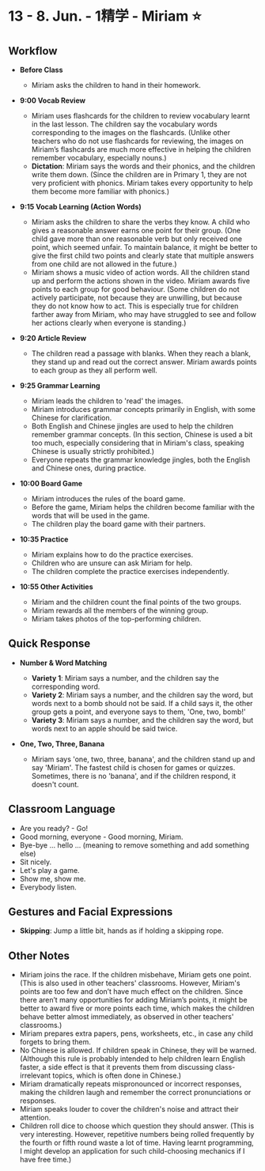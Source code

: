 # 13 - 8. Jun. - 1精学 - Miriam ⭐

## Workflow

- **Before Class**

  - Miriam asks the children to hand in their homework.

- **<badge>9:00</badge> Vocab Review**

  - Miriam uses flashcards for the children to review vocabulary learnt in the last lesson. The children say the vocabulary words corresponding to the images on the flashcards. (Unlike other teachers who do not use flashcards for reviewing, the images on Miriam’s flashcards are much more effective in helping the children remember vocabulary, especially nouns.)
  - **Dictation**: Miriam says the words and their phonics, and the children write them down. (Since the children are in Primary 1, they are not very proficient with phonics. Miriam takes every opportunity to help them become more familiar with phonics.)

- **<badge>9:15</badge> Vocab Learning (Action Words)**

  - Miriam asks the children to share the verbs they know. A child who gives a reasonable answer earns one point for their group. (One child gave more than one reasonable verb but only received one point, which seemed unfair. To maintain balance, it might be better to give the first child two points and clearly state that multiple answers from one child are not allowed in the future.)
  - Miriam shows a music video of action words. All the children stand up and perform the actions shown in the video. Miriam awards five points to each group for good behaviour. (Some children do not actively participate, not because they are unwilling, but because they do not know how to act. This is especially true for children farther away from Miriam, who may have struggled to see and follow her actions clearly when everyone is standing.)

- **<badge>9:20</badge> Article Review**

  - The children read a passage with blanks. When they reach a blank, they stand up and read out the correct answer. Miriam awards points to each group as they all perform well.

- **<badge>9:25</badge> Grammar Learning**

  - Miriam leads the children to 'read' the images.
  - Miriam introduces grammar concepts primarily in English, with some Chinese for clarification.
  - Both English and Chinese jingles are used to help the children remember grammar concepts. (In this section, Chinese is used a bit too much, especially considering that in Miriam's class, speaking Chinese is usually strictly prohibited.)
  - Everyone repeats the grammar knowledge jingles, both the English and Chinese ones, during practice.

- **<badge>10:00</badge> Board Game**

  - Miriam introduces the rules of the board game.
  - Before the game, Miriam helps the children become familiar with the words that will be used in the game.
  - The children play the board game with their partners.

- **<badge>10:35</badge> Practice**

  - Miriam explains how to do the practice exercises.
  - Children who are unsure can ask Miriam for help.
  - The children complete the practice exercises independently.

- **<badge>10:55</badge> Other Activities**
  - Miriam and the children count the final points of the two groups.
  - Miriam rewards all the members of the winning group.
  - Miriam takes photos of the top-performing children.

## Quick Response

- **Number & Word Matching**

  - **Variety 1**: Miriam says a number, and the children say the corresponding word.
  - **Variety 2**: Miriam says a number, and the children say the word, but words next to a bomb should not be said. If a child says it, the other group gets a point, and everyone says to them, 'One, two, bomb!'
  - **Variety 3**: Miriam says a number, and the children say the word, but words next to an apple should be said twice.

- **One, Two, Three, Banana**
  - Miriam says 'one, two, three, banana', and the children stand up and say 'Miriam'. The fastest child is chosen for games or quizzes. Sometimes, there is no 'banana', and if the children respond, it doesn't count.

## Classroom Language

- Are you ready? - Go!
- Good morning, everyone - Good morning, Miriam.
- Bye-bye ... hello ... (meaning to remove something and add something else)
- Sit nicely.
- Let's play a game.
- Show me, show me.
- Everybody listen.

## Gestures and Facial Expressions

- **Skipping**: Jump a little bit, hands as if holding a skipping rope.

## Other Notes

- Miriam joins the race. If the children misbehave, Miriam gets one point. (This is also used in other teachers' classrooms. However, Miriam's points are too few and don’t have much effect on the children. Since there aren’t many opportunities for adding Miriam’s points, it might be better to award five or more points each time, which makes the children behave better almost immediately, as observed in other teachers' classrooms.)
- Miriam prepares extra papers, pens, worksheets, etc., in case any child forgets to bring them.
- No Chinese is allowed. If children speak in Chinese, they will be warned. (Although this rule is probably intended to help children learn English faster, a side effect is that it prevents them from discussing class-irrelevant topics, which is often done in Chinese.)
- Miriam dramatically repeats mispronounced or incorrect responses, making the children laugh and remember the correct pronunciations or responses.
- Miriam speaks louder to cover the children's noise and attract their attention.
- Children roll dice to choose which question they should answer. (This is very interesting. However, repetitive numbers being rolled frequently by the fourth or fifth round waste a lot of time. Having learnt programming, I might develop an application for such child-choosing mechanics if I have free time.)
